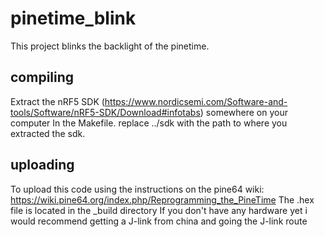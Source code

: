 # pinetime_blink
This project blinks the backlight of the pinetime. 

## compiling
Extract the nRF5 SDK (https://www.nordicsemi.com/Software-and-tools/Software/nRF5-SDK/Download#infotabs) somewhere on your computer
In the Makefile. replace ../sdk with the path to where you extracted the sdk.

## uploading
To upload this code using the instructions on the pine64 wiki:
https://wiki.pine64.org/index.php/Reprogramming_the_PineTime
The .hex file is located in the _build directory
If you don't have any hardware yet i would recommend getting a J-link from china and going the J-link route
